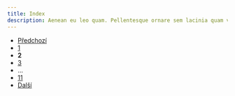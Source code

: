 ```yaml
---
title: Index
description: Aenean eu leo quam. Pellentesque ornare sem lacinia quam venenatis vestibulum.
---
```


<ul class="c-Pagination  o-ListBare">
  <li class="c-Pagination-item  u-hidden@smallDown">
    <a class="c-Pagination-link c-Pagination-link--prev" href="#">Předchozí</a>
  </li>
  <li class="c-Pagination-item">
    <a class="c-Pagination-link" href="#">1</a>
  </li>
  <li class="c-Pagination-item">
    <strong class="c-Pagination-link is-active">2</strong>
  </li>
  <li class="c-Pagination-item">
    <a class="c-Pagination-link" href="#">3</a>
  </li>
  <li class="c-Pagination-item">
    <span class="c-Pagination-link c-Pagination-link--ellipsis">&hellip;</a>
  </li>
  <li class="c-Pagination-item">
    <a class="c-Pagination-link" href="#">11</a>
  </li>
  <li class="c-Pagination-item  u-hidden@smallDown">
    <a class="c-Pagination-link c-Pagination-link--next" href="#">Další</a>
  </li>
</ul> <!-- /c-Pagination -->
